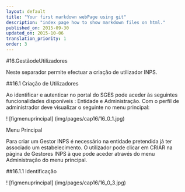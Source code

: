 ```yaml
---
layout: default
title: "Your first markdown webPage using git"
description: "index page how to show markdown files on html."
published_on: 2015-09-30
updated_on: 2015-10-06
translation_priority: 1
order: 3
---
```

<p id="GestãodeUtilizadores"></p>

#16.GestãodeUtilizadores

Neste separador permite efectuar a criação de utilizador INPS.

##16.1 Criação de Utilizadores

Ao identificar e autenticar no portal do SGES pode aceder às seguintes funcionalidades disponíveis : Entidade e Administração. 
Com o perfil de administrador deve visualizar o seguinte no menu principal: 

! [figmenuprincipal] (img/pages/cap16/16_0_1.jpg)
 
<p class="caption" id="figmenuprincipal"> Menu Principal </p>

Para criar um Gestor INPS é necessário na entidade pretendida já ter associado um estabelecimento. O utilizador pode clicar em CRIAR na página de Gestores INPS à que pode aceder através do menu Administração do menu principal.

  ##16.1.1 Identificação 

! [figmenuprincipal] (img/pages/cap16/16_0_3.jpg)

